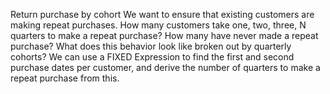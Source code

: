 Return purchase by cohort
We want to ensure that existing customers are making repeat purchases. How many customers take one, two, three, N quarters to make a repeat purchase? How many have never made a repeat purchase? What does this behavior look like broken out by quarterly cohorts? We can use a FIXED Expression to find the first and second purchase dates per customer, and derive the number of quarters to make a repeat purchase from this.